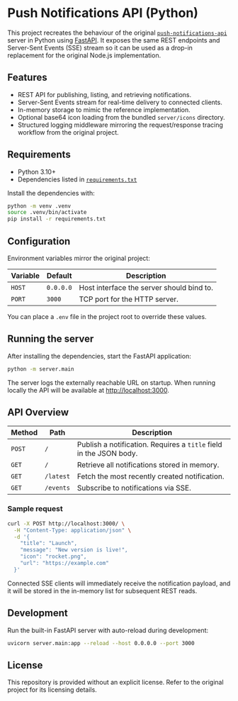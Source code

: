 # Push Notifications API (Python)

This project recreates the behaviour of the original [`push-notifications-api`](https://github.com/viktorholk/push-notifications-api) server in Python using [FastAPI](https://fastapi.tiangolo.com/). It exposes the same REST endpoints and Server-Sent Events (SSE) stream so it can be used as a drop-in replacement for the original Node.js implementation.

## Features

- REST API for publishing, listing, and retrieving notifications.
- Server-Sent Events stream for real-time delivery to connected clients.
- In-memory storage to mimic the reference implementation.
- Optional base64 icon loading from the bundled `server/icons` directory.
- Structured logging middleware mirroring the request/response tracing workflow from the original project.

## Requirements

- Python 3.10+
- Dependencies listed in [`requirements.txt`](./requirements.txt)

Install the dependencies with:

```bash
python -m venv .venv
source .venv/bin/activate
pip install -r requirements.txt
```

## Configuration

Environment variables mirror the original project:

| Variable | Default | Description |
| --- | --- | --- |
| `HOST` | `0.0.0.0` | Host interface the server should bind to. |
| `PORT` | `3000` | TCP port for the HTTP server. |

You can place a `.env` file in the project root to override these values.

## Running the server

After installing the dependencies, start the FastAPI application:

```bash
python -m server.main
```

The server logs the externally reachable URL on startup. When running locally the API will be available at <http://localhost:3000>.

## API Overview

| Method | Path | Description |
| --- | --- | --- |
| `POST` | `/` | Publish a notification. Requires a `title` field in the JSON body. |
| `GET` | `/` | Retrieve all notifications stored in memory. |
| `GET` | `/latest` | Fetch the most recently created notification. |
| `GET` | `/events` | Subscribe to notifications via SSE. |

### Sample request

```bash
curl -X POST http://localhost:3000/ \
  -H "Content-Type: application/json" \
  -d '{
    "title": "Launch",
    "message": "New version is live!",
    "icon": "rocket.png",
    "url": "https://example.com"
  }'
```

Connected SSE clients will immediately receive the notification payload, and it will be stored in the in-memory list for subsequent REST reads.

## Development

Run the built-in FastAPI server with auto-reload during development:

```bash
uvicorn server.main:app --reload --host 0.0.0.0 --port 3000
```

## License

This repository is provided without an explicit license. Refer to the original project for its licensing details.
